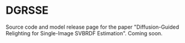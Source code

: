# DGRSSE
Source code and model release page for the paper "Diffusion-Guided Relighting for Single-Image SVBRDF Estimation". Coming soon.
